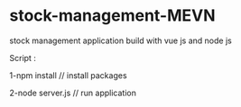 # stock-management-MEVN
stock management application build with vue js and node js

Script : 

  1-npm install // install packages 
  
  2-node server.js // run application



